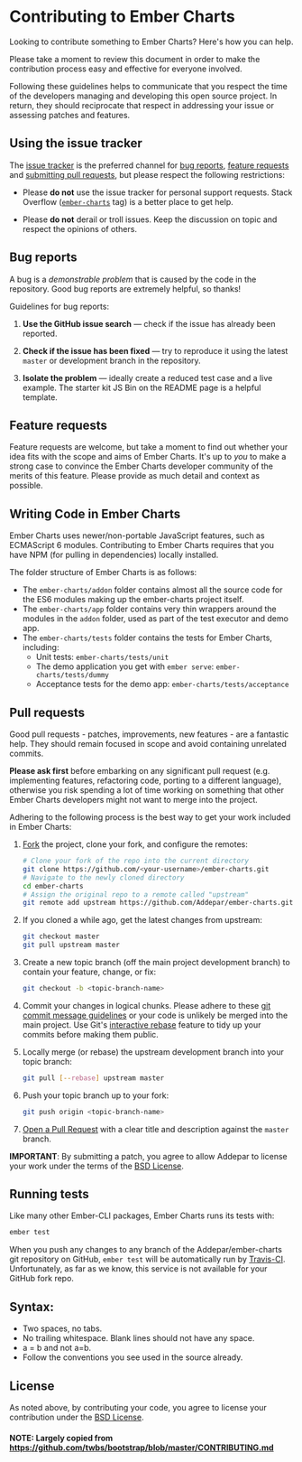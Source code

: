 # Contributing to Ember Charts

Looking to contribute something to Ember Charts? Here's how you can help.

Please take a moment to review this document in order to make the contribution
process easy and effective for everyone involved.

Following these guidelines helps to communicate that you respect the time of
the developers managing and developing this open source project. In return,
they should reciprocate that respect in addressing your issue or assessing
patches and features.


## Using the issue tracker

The [issue tracker](https://github.com/Addepar/ember-charts/issues) is
the preferred channel for [bug reports](#bug-reports),
[feature requests](#feature-requests) and
[submitting pull requests](#pull-requests), but please respect the following
restrictions:

* Please **do not** use the issue tracker for personal support requests.  Stack
  Overflow
  ([`ember-charts`](http://stackoverflow.com/questions/tagged/ember-charts) tag)
  is a better place to get help.

* Please **do not** derail or troll issues. Keep the discussion on topic and
  respect the opinions of others.


## Bug reports

A bug is a _demonstrable problem_ that is caused by the code in the repository.
Good bug reports are extremely helpful, so thanks!

Guidelines for bug reports:

1. **Use the GitHub issue search** &mdash; check if the issue has already been
   reported.

2. **Check if the issue has been fixed** &mdash; try to reproduce it using the
   latest `master` or development branch in the repository.

3. **Isolate the problem** &mdash; ideally create a reduced test
   case and a live example. The starter kit JS Bin on the README page is a
   helpful template.


## Feature requests

Feature requests are welcome, but take a moment to find out whether your idea
fits with the scope and aims of Ember Charts. It's up to *you* to make a strong
case to convince the Ember Charts developer community of the merits of this
feature. Please provide as much detail and context as possible.


## Writing Code in Ember Charts

Ember Charts uses newer/non-portable JavaScript features, such as
ECMAScript 6 modules. Contributing to Ember Charts requires that you have NPM
(for pulling in dependencies) locally installed.

The folder structure of Ember Charts is as follows:

- The `ember-charts/addon` folder contains almost all the source code for the
  ES6 modules making up the ember-charts project itself.
- The `ember-charts/app` folder contains very thin wrappers around the modules
  in the `addon` folder, used as part of the test executor and demo app.
- The `ember-charts/tests` folder contains the tests for Ember Charts, including:
  * Unit tests: `ember-charts/tests/unit`
  * The demo application you get with `ember serve`: `ember-charts/tests/dummy`
  * Acceptance tests for the demo app: `ember-charts/tests/acceptance`


## Pull requests

Good pull requests - patches, improvements, new features - are a fantastic
help. They should remain focused in scope and avoid containing unrelated
commits.

**Please ask first** before embarking on any significant pull request (e.g.
implementing features, refactoring code, porting to a different language),
otherwise you risk spending a lot of time working on something that
other Ember Charts developers might not want to merge into the project.


Adhering to the following process is the best way to get your work
included in Ember Charts:

1. [Fork](http://help.github.com/fork-a-repo/) the project, clone your fork,
   and configure the remotes:

   ```bash
   # Clone your fork of the repo into the current directory
   git clone https://github.com/<your-username>/ember-charts.git
   # Navigate to the newly cloned directory
   cd ember-charts
   # Assign the original repo to a remote called "upstream"
   git remote add upstream https://github.com/Addepar/ember-charts.git
   ```

2. If you cloned a while ago, get the latest changes from upstream:

   ```bash
   git checkout master
   git pull upstream master
   ```

3. Create a new topic branch (off the main project development branch) to
   contain your feature, change, or fix:

   ```bash
   git checkout -b <topic-branch-name>
   ```

4. Commit your changes in logical chunks. Please adhere to these [git commit
   message guidelines](http://tbaggery.com/2008/04/19/a-note-about-git-commit-messages.html)
   or your code is unlikely be merged into the main project. Use Git's
   [interactive rebase](https://help.github.com/articles/interactive-rebase)
   feature to tidy up your commits before making them public.

5. Locally merge (or rebase) the upstream development branch into your topic branch:

   ```bash
   git pull [--rebase] upstream master
   ```

6. Push your topic branch up to your fork:

   ```bash
   git push origin <topic-branch-name>
   ```

7. [Open a Pull Request](https://help.github.com/articles/using-pull-requests/)
    with a clear title and description against the `master` branch.

**IMPORTANT**: By submitting a patch, you agree to allow Addepar to
license your work under the terms of the [BSD License](LICENSE.md).


## Running tests

Like many other Ember-CLI packages, Ember Charts runs its tests with:

```bash
ember test
```

When you push any changes to any branch of the Addepar/ember-charts
git repository on GitHub, `ember test` will be automatically run
by [Travis-CI](https://travis-ci.org/Addepar/ember-charts).
Unfortunately, as far as we know, this service is not
available for your GitHub fork repo.


## Syntax:

* Two spaces, no tabs.
* No trailing whitespace. Blank lines should not have any space.
* a = b and not a=b.
* Follow the conventions you see used in the source already.


## License

As noted above, by contributing your code, you agree to license
your contribution under the [BSD License](LICENSE.md).


#### NOTE: Largely copied from https://github.com/twbs/bootstrap/blob/master/CONTRIBUTING.md
